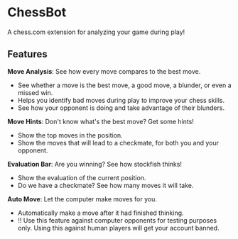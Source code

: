 

# ChessBot
A chess.com extension for analyzing your game during play!

## Features

**Move Analysis**: See how every move compares to the best move.
- See whether a move is the best move, a good move, a blunder, or even a missed win.
- Helps you identify bad moves during play to improve your chess skills.
- See how your opponent is doing and take advantage of their blunders.

**Move Hints**: Don't know what's the best move? Get some hints!
- Show the top moves in the position.
- Show the moves that will lead to a checkmate, for both you and your opponent.

**Evaluation Bar**: Are you winning? See how stockfish thinks!
- Show the evaluation of the current position.
- Do we have a checkmate? See how many moves it will take.

**Auto Move**: Let the computer make moves for you.
- Automatically make a move after it had finished thinking.
- !! Use this feature against computer opponents for testing purposes only. Using this against human players will get your account banned.
